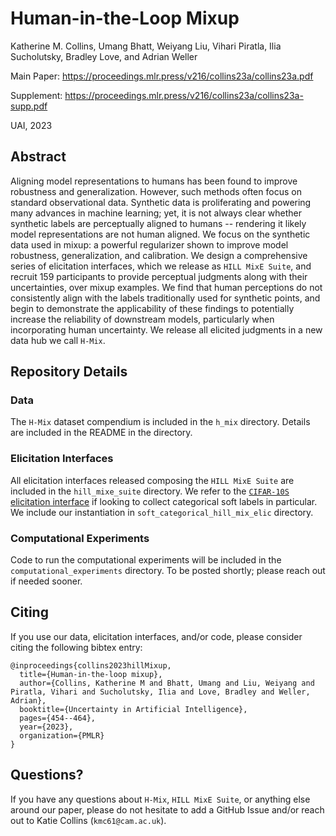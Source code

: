 # Human-in-the-Loop Mixup

Katherine M. Collins, Umang Bhatt, Weiyang Liu, Vihari Piratla, Ilia Sucholutsky, Bradley Love, and Adrian Weller

Main Paper: https://proceedings.mlr.press/v216/collins23a/collins23a.pdf

Supplement: https://proceedings.mlr.press/v216/collins23a/collins23a-supp.pdf

UAI, 2023

## Abstract

Aligning model representations to humans has been found to improve robustness and generalization. However, such methods often focus on standard observational data. Synthetic data is proliferating and powering many advances in machine learning; yet, it is not always clear whether synthetic labels are perceptually aligned to humans -- rendering it likely model representations are not human aligned. We focus on the synthetic data used in mixup: a powerful regularizer shown to improve model robustness, generalization, and calibration. We design a comprehensive series of elicitation interfaces, which we release as `HILL MixE Suite`, and recruit 159 participants to provide perceptual judgments along with their uncertainties, over mixup examples. We find that human perceptions do not consistently align with the labels traditionally used for synthetic points, and begin to demonstrate the applicability of these findings to potentially increase the reliability of downstream models, particularly when incorporating human uncertainty. We release all elicited judgments in a new data hub we call `H-Mix`.

## Repository Details

### Data

The `H-Mix` dataset compendium is included in the `h_mix` directory. Details are included in the README in the directory.

### Elicitation Interfaces

All elicitation interfaces released composing the `HILL MixE Suite` are included in the `hill_mixe_suite` directory. We refer to the [`CIFAR-10S` elicitation interface](https://github.com/cambridge-mlg/cifar-10s/tree/master) if looking to collect categorical soft labels in particular. We include our instantiation in `soft_categorical_hill_mix_elic` directory.

### Computational Experiments

Code to run the computational experiments will be included in the `computational_experiments` directory. To be posted shortly; please reach out if needed sooner. 

## Citing

If you use our data, elicitation interfaces, and/or code, please consider citing the following bibtex entry:

```
@inproceedings{collins2023hillMixup,
  title={Human-in-the-loop mixup},
  author={Collins, Katherine M and Bhatt, Umang and Liu, Weiyang and Piratla, Vihari and Sucholutsky, Ilia and Love, Bradley and Weller, Adrian},
  booktitle={Uncertainty in Artificial Intelligence},
  pages={454--464},
  year={2023},
  organization={PMLR}
}

```

## Questions?

If you have any questions about `H-Mix`, `HILL MixE Suite`, or anything else around our paper, please do not hesitate to add a GitHub Issue and/or reach out to Katie Collins (`kmc61@cam.ac.uk`). 
